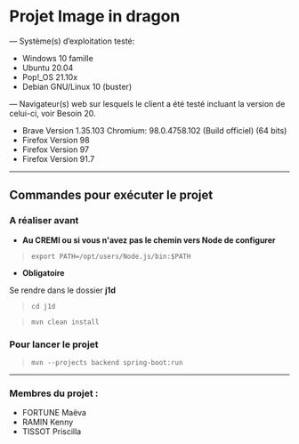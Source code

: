 # Projet Image in dragon

— Système(s) d’exploitation testé:

- Windows 10 famille
- Ubuntu 20.04
- Pop!_OS 21.10x
- Debian GNU/Linux 10 (buster)

— Navigateur(s) web sur lesquels le client a été testé incluant la version de celui-ci, voir
Besoin 20.

- Brave Version 1.35.103 Chromium: 98.0.4758.102 (Build officiel) (64 bits)
- Firefox Version 98
- Firefox Version 97
- Firefox Version 91.7

---
## Commandes pour exécuter le projet

### A réaliser avant

*  __Au CREMI ou si vous n'avez pas le chemin vers Node de configurer__
> `export PATH=/opt/users/Node.js/bin:$PATH`

*  __Obligatoire__

Se rendre dans le dossier **j1d**
> `cd j1d`

> `mvn clean install`

### Pour lancer le projet

> `mvn --projects backend spring-boot:run`
---

### Membres du projet :
* FORTUNE Maëva
* RAMIN Kenny
* TISSOT Priscilla
